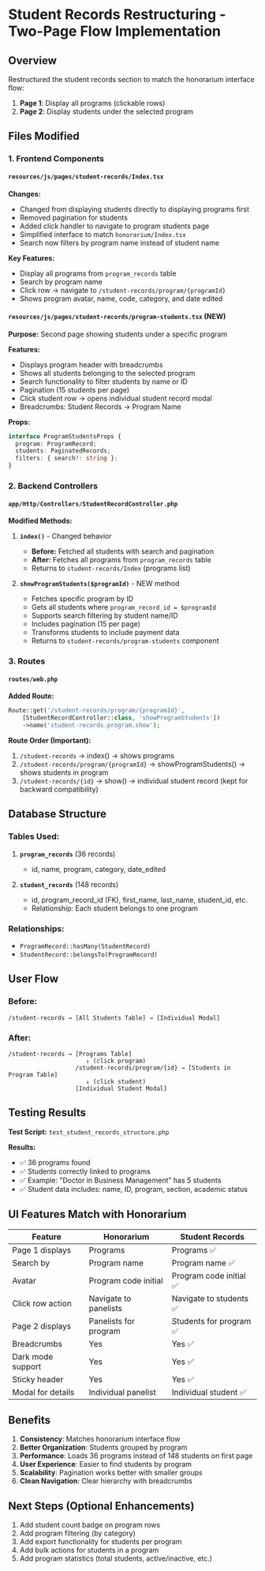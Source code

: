 # Student Records Restructuring - Two-Page Flow Implementation

## Overview
Restructured the student records section to match the honorarium interface flow:
1. **Page 1**: Display all programs (clickable rows)
2. **Page 2**: Display students under the selected program

## Files Modified

### 1. Frontend Components

#### `resources/js/pages/student-records/Index.tsx`
**Changes:**
- Changed from displaying students directly to displaying programs first
- Removed pagination for students
- Added click handler to navigate to program students page
- Simplified interface to match `honorarium/Index.tsx`
- Search now filters by program name instead of student name

**Key Features:**
- Display all programs from `program_records` table
- Search by program name
- Click row → navigate to `/student-records/program/{programId}`
- Shows program avatar, name, code, category, and date edited

#### `resources/js/pages/student-records/program-students.tsx` (NEW)
**Purpose:** Second page showing students under a specific program

**Features:**
- Displays program header with breadcrumbs
- Shows all students belonging to the selected program
- Search functionality to filter students by name or ID
- Pagination (15 students per page)
- Click student row → opens individual student record modal
- Breadcrumbs: Student Records → Program Name

**Props:**
```typescript
interface ProgramStudentsProps {
  program: ProgramRecord;
  students: PaginatedRecords;
  filters: { search?: string };
}
```

### 2. Backend Controllers

#### `app/Http/Controllers/StudentRecordController.php`
**Modified Methods:**

1. **`index()`** - Changed behavior
   - **Before:** Fetched all students with search and pagination
   - **After:** Fetches all programs from `program_records` table
   - Returns to `student-records/Index` (programs list)

2. **`showProgramStudents($programId)`** - NEW method
   - Fetches specific program by ID
   - Gets all students where `program_record_id = $programId`
   - Supports search filtering by student name/ID
   - Includes pagination (15 per page)
   - Transforms students to include payment data
   - Returns to `student-records/program-students` component

### 3. Routes

#### `routes/web.php`
**Added Route:**
```php
Route::get('/student-records/program/{programId}', 
    [StudentRecordController::class, 'showProgramStudents'])
    ->name('student-records.program.show');
```

**Route Order (Important):**
1. `/student-records` → index() → shows programs
2. `/student-records/program/{programId}` → showProgramStudents() → shows students in program
3. `/student-records/{id}` → show() → individual student record (kept for backward compatibility)

## Database Structure

### Tables Used:
1. **`program_records`** (36 records)
   - id, name, program, category, date_edited
   
2. **`student_records`** (148 records)
   - id, program_record_id (FK), first_name, last_name, student_id, etc.
   - Relationship: Each student belongs to one program

### Relationships:
- `ProgramRecord::hasMany(StudentRecord)`
- `StudentRecord::belongsTo(ProgramRecord)`

## User Flow

### Before:
```
/student-records → [All Students Table] → [Individual Modal]
```

### After:
```
/student-records → [Programs Table] 
                      ↓ (click program)
                   /student-records/program/{id} → [Students in Program Table]
                      ↓ (click student)
                   [Individual Student Modal]
```

## Testing Results

**Test Script:** `test_student_records_structure.php`

**Results:**
- ✅ 36 programs found
- ✅ Students correctly linked to programs
- ✅ Example: "Doctor in Business Management" has 5 students
- ✅ Student data includes: name, ID, program, section, academic status

## UI Features Match with Honorarium

| Feature | Honorarium | Student Records |
|---------|-----------|----------------|
| Page 1 displays | Programs | Programs ✅ |
| Search by | Program name | Program name ✅ |
| Avatar | Program code initial | Program code initial ✅ |
| Click row action | Navigate to panelists | Navigate to students ✅ |
| Page 2 displays | Panelists for program | Students for program ✅ |
| Breadcrumbs | Yes | Yes ✅ |
| Dark mode support | Yes | Yes ✅ |
| Sticky header | Yes | Yes ✅ |
| Modal for details | Individual panelist | Individual student ✅ |

## Benefits

1. **Consistency**: Matches honorarium interface flow
2. **Better Organization**: Students grouped by program
3. **Performance**: Loads 36 programs instead of 148 students on first page
4. **User Experience**: Easier to find students by program
5. **Scalability**: Pagination works better with smaller groups
6. **Clean Navigation**: Clear hierarchy with breadcrumbs

## Next Steps (Optional Enhancements)

1. Add student count badge on program rows
2. Add program filtering (by category)
3. Add export functionality for students per program
4. Add bulk actions for students in a program
5. Add program statistics (total students, active/inactive, etc.)
